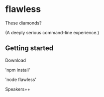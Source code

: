 flawless
========

These diamonds?

(A deeply serious command-line experience.)


## Getting started
Download


'npm install'


'node flawless'


Speakers++

